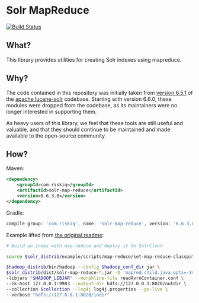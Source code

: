 # Solr MapReduce
[![Build Status](https://secure.travis-ci.org/RiskIQ/solr-map-reduce.png?branch=master)](http://travis-ci.org/RiskIQ/solr-map-reduce)

## What?
This library provides utilities for creating Solr indexes using mapreduce.

## Why?
The code contained in this repository was initially taken from [version 6.5.1](https://github.com/apache/lucene-solr/tree/releases/lucene-solr/6.5.1) 
of the [apache lucene-solr](https://github.com/apache/lucene-solr) codebase.  Starting with version 6.6.0, these modules 
were dropped from the codebase, as its maintainers were no longer interested in supporting them. 

As heavy users of this library, we feel that these tools are still useful and valuable, and that they should continue to 
be maintained and made available to the open-source community.  

## How?
Maven:
```xml
<dependency>
    <groupId>com.riskiq</groupId>
    <artifactId>solr-map-reduce</artifactId>
    <version>6.6.3.0</version>
</dependency>
```

Gradle:
```groovy
compile group: 'com.riskiq', name: 'solr-map-reduce', version: '6.6.3.0'
```

Example lifted from [the original readme](https://github.com/apache/lucene-solr/tree/releases/lucene-solr/6.5.1/solr/contrib/map-reduce):

```bash
# Build an index with map-reduce and deploy it to SolrCloud

source $solr_distrib/example/scripts/map-reduce/set-map-reduce-classpath.sh

$hadoop_distrib/bin/hadoop --config $hadoop_conf_dir jar \
$solr_distrib/dist/solr-map-reduce-*.jar -D 'mapred.child.java.opts=-Xmx500m' \
-libjars "$HADOOP_LIBJAR" --morphline-file readAvroContainer.conf \
--zk-host 127.0.0.1:9983 --output-dir hdfs://127.0.0.1:8020/outdir \
--collection $collection --log4j log4j.properties --go-live \
--verbose "hdfs://127.0.0.1:8020/indir"
```